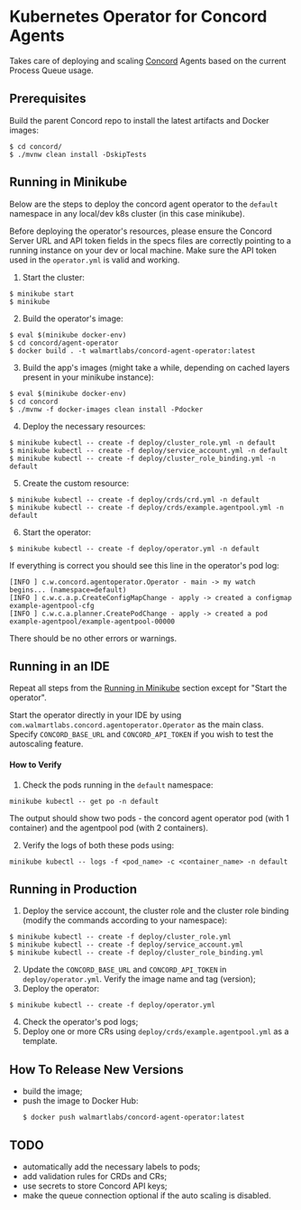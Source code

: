 # Kubernetes Operator for Concord Agents

Takes care of deploying and scaling [Concord](https://concord.walmartlabs.com) 
Agents based on the current Process Queue usage. 

## Prerequisites

Build the parent Concord repo to install the latest artifacts and Docker
images:
```
$ cd concord/
$ ./mvnw clean install -DskipTests
```

## Running in Minikube

Below are the steps to deploy the concord agent operator to the `default`
namespace in any local/dev k8s cluster (in this case minikube).

Before deploying the operator's resources, please ensure the 
Concord Server URL and API token fields in the specs files are correctly
pointing  to a running instance on your dev or local machine. 
Make sure the API token used in the `operator.yml` is valid and working.

1. Start the cluster:
  ```
  $ minikube start
  $ minikube 
  ```
2. Build the operator's image:
  ```
  $ eval $(minikube docker-env)
  $ cd concord/agent-operator
  $ docker build . -t walmartlabs/concord-agent-operator:latest
  ```
3. Build the app's images (might take a while, depending on cached layers
present in your minikube instance):
  ```
  $ eval $(minikube docker-env)
  $ cd concord
  $ ./mvnw -f docker-images clean install -Pdocker
  ```
4. Deploy the necessary resources:
  ```
  $ minikube kubectl -- create -f deploy/cluster_role.yml -n default
  $ minikube kubectl -- create -f deploy/service_account.yml -n default
  $ minikube kubectl -- create -f deploy/cluster_role_binding.yml -n default
  ```
5. Create the custom resource:
  ```
  $ minikube kubectl -- create -f deploy/crds/crd.yml -n default
  $ minikube kubectl -- create -f deploy/crds/example.agentpool.yml -n default
  ```
6. Start the operator:
  ```
  $ minikube kubectl -- create -f deploy/operator.yml -n default
  ```

If everything is correct you should see this line in the operator's pod log:
```
[INFO ] c.w.concord.agentoperator.Operator - main -> my watch begins... (namespace=default)
[INFO ] c.w.c.a.p.CreateConfigMapChange - apply -> created a configmap example-agentpool-cfg
[INFO ] c.w.c.a.planner.CreatePodChange - apply -> created a pod example-agentpool/example-agentpool-00000
```
There should be no other errors or warnings.

## Running in an IDE

Repeat all steps from the [Running in Minikube](#running-in-minikube) section
except for "Start the operator".

Start the operator directly in your IDE by using `com.walmartlabs.concord.agentoperator.Operator`
as the main class. Specify `CONCORD_BASE_URL` and `CONCORD_API_TOKEN` if you
wish to test the autoscaling feature.

#### How to Verify

1. Check the pods running in the `default` namespace:
```
minikube kubectl -- get po -n default
```
The output should show two pods - 
the concord agent operator pod (with 1 container) and the agentpool pod (with 2 containers).

2. Verify the logs of both these pods using:
```
minikube kubectl -- logs -f <pod_name> -c <container_name> -n default
```

## Running in Production

1. Deploy the service account, the cluster role and the cluster role binding
(modify the commands according to your namespace):
  ```
  $ minikube kubectl -- create -f deploy/cluster_role.yml
  $ minikube kubectl -- create -f deploy/service_account.yml
  $ minikube kubectl -- create -f deploy/cluster_role_binding.yml
  ```
2. Update the `CONCORD_BASE_URL` and `CONCORD_API_TOKEN` in `deploy/operator.yml`.
   Verify the image name and tag (version);
3. Deploy the operator:
  ```
  $ minikube kubectl -- create -f deploy/operator.yml
  ```
4. Check the operator's pod logs;
5. Deploy one or more CRs using `deploy/crds/example.agentpool.yml` as a template.

## How To Release New Versions

- build the image;
- push the image to Docker Hub:
  ```
  $ docker push walmartlabs/concord-agent-operator:latest
  ```

## TODO

- automatically add the necessary labels to pods;
- add validation rules for CRDs and CRs;
- use secrets to store Concord API keys;
- make the queue connection optional if the auto scaling is disabled.
